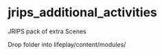 # jrips_additional_activities
JRIPS pack of extra Scenes

Drop folder into lifeplay/content/modules/

